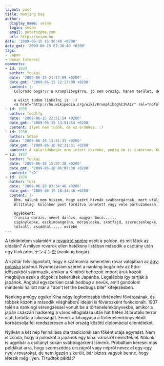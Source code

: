 ```yaml
---
layout: post
title: Nanjing bug
author:
  display_name: sesam
  login: sesam
  email: petersz@me.com
  url: http://sesam.hu
date: '2009-06-15 16:36:40 +0200'
date_gmt: '2009-06-15 07:36:40 +0200'
tags:
- Japan
- Human Interest
comments:
- id: 1934
  author: Youkai
  date: '2009-06-15 21:17:09 +0200'
  date_gmt: '2009-06-15 12:17:09 +0200'
  content: |-
    Colorado bogár?? a Krumplibogárra, jó nem ország, hanem terület, de ezzel utalunk a kedves USA adományára a II. VH. után, ugyanis, szépen krumplibogárpetével volt fertőzve.... (forrás néha nagypapám és a wiki ...)

    a wikit tudom linkelni is  :)
    <a href="http://hu.wikipedia.org/wiki/Krumplibog%C3%A1r" rel="nofollow">http://hu.wikipedia.org/wiki/Krumplibog%C3%A1r</a>
- id: 1935
  author: foodlfg
  date: '2009-06-15 22:51:54 +0200'
  date_gmt: '2009-06-15 13:51:54 +0200'
  content: Ilyet nem tudok, de ez érdekes. :)
- id: 1936
  author: SeSam
  date: '2009-06-16 11:31:31 +0200'
  date_gmt: '2009-06-16 02:31:31 +0200'
  content: A kolorádóbogár nem jutott eszembe, pedig én is ismertem. Köszi!
- id: 1937
  author: Youkai
  date: '2009-06-16 15:07:38 +0200'
  date_gmt: '2009-06-16 06:07:38 +0200'
  content: ":D"
- id: 1938
  author: Yuki
  date: '2009-06-20 03:34:46 +0200'
  date_gmt: '2009-06-19 18:34:46 +0200'
  content: |-
    Öhm. nálunk nem hiszem, hogy azért hívnák svábborgárnak, mert utálják a svábokat o_o ... meg a svábbogár az a csótányak csak az egyik alfaja. (...ha jól tudom)
    Állítólag  különben pont fordítva lehetett vagy vele párhuzamosan... mármint a német schabe-ből jött a schwabe és onnan a sváb szó. A schabe pedig svábbogár.

    egyébként:
    francia darázs, német darázs, magyar bucó......
    cigánylepke, eszkimóangolna, mórpoloska, skótfajd, szerecsenlepke,
    tótsüll, zsidóhal..... estébé
---
```


A tektintetem valamiért a [rovarirtó sprére](http://sesam.hu/2008/06/07/the-creed-of-a-roach-hunter) esett a polcon, és mit látok az oldalán? A milyen rovarok ellen hatékony listában második a csótány után egy titokzatos ナンキン虫 (nanking bogár).

A szótár felvilágosított, hogy e számomra ismeretlen rovar valójában az [ágyi poloska](http://hu.wikipedia.org/wiki/Ágyi_poloska) japánul. Nyomozásom szerint a nanking bogár név az Edo-időszakból származik, amikor a Kínából behozott import áruk között megbújva ezek a dögök is bekerültek Japánba. Legalábbis így tartják a japánok. Angolul egyszerűen csak _bedbug_ a nevük, amit gondolom mindenki hallott már a "don't let the bedbugs bite" kifejezésben.

Nanking amúgy egyike Kína négy legfontosabb történelmi fővárosának, és többek között a második világháború idején is fővárosként funkcionált. 1937 telén a nankingi vérengzéssel vonult be a történelemkönyvekbe, amikor a japán császári hadsereg a város elfoglalása után hat héten át brutális terror alatt tartotta a lakosságát. Ennek a kihagyása a történelemkönyvekből korbácsolja fel rendszeresen a két ország közötti diplomáciai ellentéteket.

Nyilván a két nép fennállása óta tradicionálisan főként utája egymást. Nem is csoda, hogy a poloskát a japánok egy kínai városról nevezték el. Nálunk is ugyebár a csótányt sokan svábbogárként ismerik. Próbáltam keresni más példákat arra, hogy szomszédos országról vagy népről nevez el egy-egy nyelv rovarokat, de nem igazán sikerült, bár biztos vagyok benne, hogy létezik még ilyen. Ti tudtok példát?
